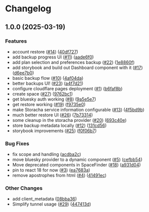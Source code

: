 # Changelog

## 1.0.0 (2025-03-19)


### Features

* account restore ([#14](https://github.com/badgooooor/bluesky-backup-webapp/issues/14)) ([40df727](https://github.com/badgooooor/bluesky-backup-webapp/commit/40df72733d656d36b2a8a01a25a7ab922d724cbd))
* add backup progress UI ([#11](https://github.com/badgooooor/bluesky-backup-webapp/issues/11)) ([aade6f0](https://github.com/badgooooor/bluesky-backup-webapp/commit/aade6f0813afc53e4fbffa18029b55c3e6bda377))
* add plan selection and preferences backup ([#22](https://github.com/badgooooor/bluesky-backup-webapp/issues/22)) ([1e8860f](https://github.com/badgooooor/bluesky-backup-webapp/commit/1e8860ff1fa0a792a018cff1610363c0fd5e7ae6))
* add storybook and build out Dashboard component with it ([#17](https://github.com/badgooooor/bluesky-backup-webapp/issues/17)) ([d6ee7b0](https://github.com/badgooooor/bluesky-backup-webapp/commit/d6ee7b073681f0e1697ff4f985419d76e4834bb0))
* basic backup flow ([#10](https://github.com/badgooooor/bluesky-backup-webapp/issues/10)) ([4af04da](https://github.com/badgooooor/bluesky-backup-webapp/commit/4af04dae8a46237ed1d6f5151ac8cd70cf7efd9c))
* better backups UI! ([#23](https://github.com/badgooooor/bluesky-backup-webapp/issues/23)) ([a4f7d21](https://github.com/badgooooor/bluesky-backup-webapp/commit/a4f7d21431ddfa793faae5eb25cfb0c896460a04))
* configure cloudflare pages deployment ([#1](https://github.com/badgooooor/bluesky-backup-webapp/issues/1)) ([b6faf8b](https://github.com/badgooooor/bluesky-backup-webapp/commit/b6faf8b652dadd4c3ebed4db76f2fce2fd24b17a))
* create space ([#27](https://github.com/badgooooor/bluesky-backup-webapp/issues/27)) ([9762bc1](https://github.com/badgooooor/bluesky-backup-webapp/commit/9762bc16cfb5c94a1d375315a6067f44246d125f))
* get bluesky auth working ([#8](https://github.com/badgooooor/bluesky-backup-webapp/issues/8)) ([9a5e5e7](https://github.com/badgooooor/bluesky-backup-webapp/commit/9a5e5e727fb7ee698fc0ca37432541146a1bc31a))
* get restore working ([#19](https://github.com/badgooooor/bluesky-backup-webapp/issues/19)) ([f9735e0](https://github.com/badgooooor/bluesky-backup-webapp/commit/f9735e07491753ba4b7cbee5375781184b21f642))
* make Storacha service information configurable ([#13](https://github.com/badgooooor/bluesky-backup-webapp/issues/13)) ([4f5bd9b](https://github.com/badgooooor/bluesky-backup-webapp/commit/4f5bd9b11be71c29ee578c0d4c8364997d8bf67f))
* much better restore UI ([#26](https://github.com/badgooooor/bluesky-backup-webapp/issues/26)) ([7b73314](https://github.com/badgooooor/bluesky-backup-webapp/commit/7b73314093b93782fe4563460d7882de8526a522))
* some cleanup in the storacha provider ([#20](https://github.com/badgooooor/bluesky-backup-webapp/issues/20)) ([693c40e](https://github.com/badgooooor/bluesky-backup-webapp/commit/693c40ea4b837e30a99f00a760f2a8f1f55cc588))
* store backup metadata locally ([#12](https://github.com/badgooooor/bluesky-backup-webapp/issues/12)) ([131cd56](https://github.com/badgooooor/bluesky-backup-webapp/commit/131cd566a28b930dd6cf59e78df68c0740b9e124))
* storybook improvements ([#25](https://github.com/badgooooor/bluesky-backup-webapp/issues/25)) ([f0f06b7](https://github.com/badgooooor/bluesky-backup-webapp/commit/f0f06b78854d14dbe294c1c46e1312855c002d0b))


### Bug Fixes

* fix scope and handling ([acdba2c](https://github.com/badgooooor/bluesky-backup-webapp/commit/acdba2c2e2d047c5b2fe3a22a449899da08899f5))
* move bluesky provider to a dynamic component ([#5](https://github.com/badgooooor/bluesky-backup-webapp/issues/5)) ([cefbb54](https://github.com/badgooooor/bluesky-backup-webapp/commit/cefbb547e06a78d5bba931c33a9b997bb121bf25))
* Move deprecated components in SpaceFinder ([#18](https://github.com/badgooooor/bluesky-backup-webapp/issues/18)) ([a931d04](https://github.com/badgooooor/bluesky-backup-webapp/commit/a931d04dc12e2d390c90db7baa21798d0bd9d9f2))
* pin to react 18 for now ([#3](https://github.com/badgooooor/bluesky-backup-webapp/issues/3)) ([ea7683a](https://github.com/badgooooor/bluesky-backup-webapp/commit/ea7683affbb80a232c66ea1ad97b3430c0d7bbff))
* remove apostrophes from html ([#4](https://github.com/badgooooor/bluesky-backup-webapp/issues/4)) ([41491ec](https://github.com/badgooooor/bluesky-backup-webapp/commit/41491ec83dee894422195daf962fd376b4a3f094))


### Other Changes

* add client_metadata ([08bba36](https://github.com/badgooooor/bluesky-backup-webapp/commit/08bba362c92fea96453c72bd0f4db765c880f787))
* Simplify tunnel usage ([#29](https://github.com/badgooooor/bluesky-backup-webapp/issues/29)) ([447413d](https://github.com/badgooooor/bluesky-backup-webapp/commit/447413d66a7d3d08cd45f3e3df26d06a259ff782))
